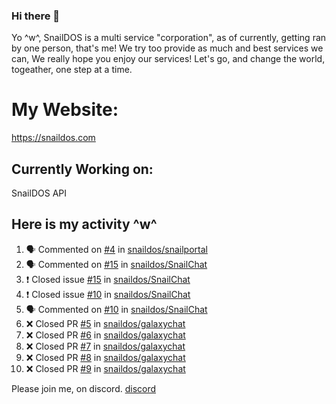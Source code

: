 ### Hi there 👋
Yo ^w^,
SnailDOS is a multi service "corporation", as of currently, getting ran by one person, that's me!
We try too provide as much and best services we can, We really hope you enjoy our services!
Let's go, and change the world, togeather, one step at a time.
# My Website:
https://snaildos.com
## Currently Working on:
SnailDOS API
## Here is my activity ^w^
<!--START_SECTION:activity-->
1. 🗣 Commented on [#4](https://github.com/snaildos/snailportal/issues/4) in [snaildos/snailportal](https://github.com/snaildos/snailportal)
2. 🗣 Commented on [#15](https://github.com/snaildos/SnailChat/issues/15) in [snaildos/SnailChat](https://github.com/snaildos/SnailChat)
3. ❗️ Closed issue [#15](https://github.com/snaildos/SnailChat/issues/15) in [snaildos/SnailChat](https://github.com/snaildos/SnailChat)
4. ❗️ Closed issue [#10](https://github.com/snaildos/SnailChat/issues/10) in [snaildos/SnailChat](https://github.com/snaildos/SnailChat)
5. 🗣 Commented on [#10](https://github.com/snaildos/SnailChat/issues/10) in [snaildos/SnailChat](https://github.com/snaildos/SnailChat)
6. ❌ Closed PR [#5](https://github.com/snaildos/galaxychat/pull/5) in [snaildos/galaxychat](https://github.com/snaildos/galaxychat)
7. ❌ Closed PR [#6](https://github.com/snaildos/galaxychat/pull/6) in [snaildos/galaxychat](https://github.com/snaildos/galaxychat)
8. ❌ Closed PR [#7](https://github.com/snaildos/galaxychat/pull/7) in [snaildos/galaxychat](https://github.com/snaildos/galaxychat)
9. ❌ Closed PR [#8](https://github.com/snaildos/galaxychat/pull/8) in [snaildos/galaxychat](https://github.com/snaildos/galaxychat)
10. ❌ Closed PR [#9](https://github.com/snaildos/galaxychat/pull/9) in [snaildos/galaxychat](https://github.com/snaildos/galaxychat)
<!--END_SECTION:activity-->
Please join me, on discord.
[discord](https://invite.gg/snaildos)
